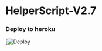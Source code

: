 # HelperScript-V2.7

### Deploy to heroku

[![Deploy](https://heroku.com/deploy?template=https://github.com/Esrog/HelperScript-V2)

